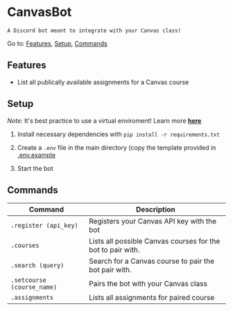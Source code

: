 # CanvasBot

    A Discord bot meant to integrate with your Canvas class!

Go to:
[Features](#features),
[Setup](#setup),
[Commands](#commands)

## Features

- List all publically available assignments for a Canvas course

## Setup

*Note*: It's best practice to use a virtual enviroment! Learn more [**here**](https://realpython.com/python-virtual-environments-a-primer/)

1) Install necessary dependencies with `pip install -r requirements.txt`

2) Create a `.env` file in the main directory (copy the template provided in [.env.example](.env.example)

3) Start the bot

## Commands

| Command                    | Description                                                                                 |
| -------------------------- | ------------------------------------------------------------------------------------------- |
| `.register (api_key)`      | Registers your Canvas API key with the bot                                                  |
| `.courses`                 | Lists all possible Canvas courses for the bot to pair with. |
| `.search (query)`          | Search for a Canvas course to pair the bot pair with.      |
| `.setcourse (course_name)` | Pairs the bot with your Canvas class                                           |
| `.assignments`             | Lists all assignments for paired course                                                     |
